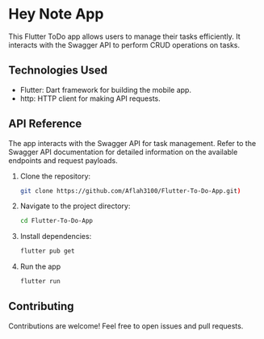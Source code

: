 # Hey Note App

This Flutter ToDo app allows users to manage their tasks efficiently. It interacts with the Swagger API to perform CRUD operations on tasks.



## Technologies Used

- Flutter: Dart framework for building the mobile app.
- http: HTTP client for making API requests.


## API Reference
The app interacts with the Swagger API for task management. Refer to the Swagger API documentation for detailed information on the available endpoints and request payloads.

1. Clone the repository:

   ```bash
   git clone https://github.com/Aflah3100/Flutter-To-Do-App.git)
   
2. Navigate to the project directory:

   ```bash
   cd Flutter-To-Do-App
   
3. Install dependencies:

   ```bash
   flutter pub get
   

5. Run the app
   ```bash
   flutter run

## Contributing
Contributions are welcome! Feel free to open issues and pull requests.
   
   

  

